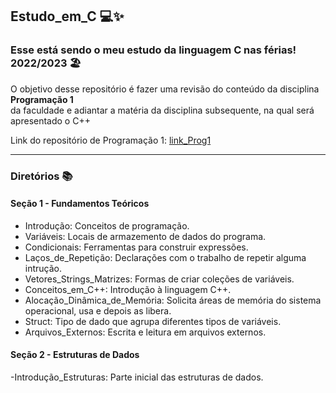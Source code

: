 ## Estudo_em_C 💻✨

### Esse está sendo o meu estudo da linguagem C nas férias! 2022/2023 🏖 <br>

O objetivo desse repositório é fazer uma revisão do conteúdo da disciplina **Programação 1** <br>
da faculdade e adiantar a matéria da disciplina subsequente, na qual será apresentado o C++

Link do repositório de Programação 1: [link_Prog1](https://github.com/luizakuze/Prog1)

---

### Diretórios 📚

#### Seção 1 - Fundamentos Teóricos
 
- Introdução: Conceitos de programação.
- Variáveis: Locais de armazemento de dados do programa.
- Condicionais: Ferramentas para construir expressões.
- Laços_de_Repetição: Declarações com o trabalho de repetir alguma intrução.
- Vetores_Strings_Matrizes: Formas de criar coleções de variáveis.
- Conceitos_em_C++: Introdução à linguagem C++.
- Alocação_Dinâmica_de_Memória: Solicita áreas de memória do sistema operacional, usa e depois as libera.
- Struct: Tipo de dado que agrupa diferentes tipos de variáveis.
- Arquivos_Externos: Escrita e leitura em arquivos externos.

#### Seção 2 - Estruturas de Dados
-Introdução_Estruturas: Parte inicial das estruturas de dados.

